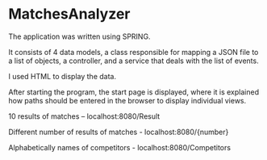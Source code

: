 # MatchesAnalyzer

The application was written using SPRING.

It consists of 4 data models, a class responsible for mapping a JSON file to a list of objects, a controller, and a service that deals with the list of events.

I used HTML to display the data.

After starting the program, the start page is displayed, where it is explained how paths should be entered in the browser to display individual views.

10 results of matches – localhost:8080/Result

Different number of results of matches - localhost:8080/{number}

Alphabetically names of competitors -  localhost:8080/Competitors
